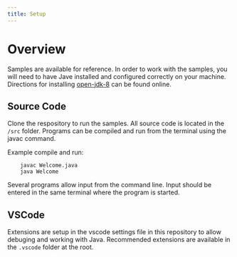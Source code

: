 ```yaml
---
title: Setup
---
```


# Overview

Samples are available for reference.  In order to work with the samples, you will need to have Jave installed and configured correctly on your machine.  Directions for installing [open-jdk-8](https://openjdk.org/install/) can be found online.

## Source Code

Clone the respository to run the samples. All source code is located in the `/src` folder.
Programs can be compiled and run from the terminal using the javac command.

Example compile and run:

````
    javac Welcome.java
    java Welcome
````

Several programs allow input from the command line.  Input should be entered in the same terminal where the program is started.

## VSCode

Extensions are setup in the vscode settings file in this repository to allow debuging and working with Java.  Recommended extensions are available in the `.vscode` folder at the root.